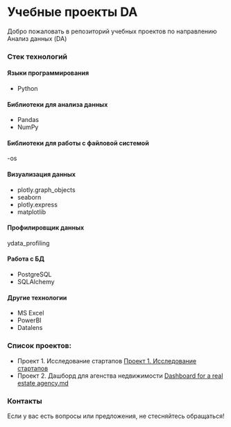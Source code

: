 # Учебные проекты DA
Добро пожаловать в репозиторий учебных проектов по направлению Анализ данных (DA)

### Стек технологий

#### Языки программирования
- Python

#### Библиотеки для анализа данных
- Pandas
- NumPy

#### Библиотеки для работы с файловой системой 
-os
#### Визуализация данных
- plotly.graph_objects
- seaborn
- plotly.express
- matplotlib

#### Профилировщик данных
ydata_profiling

#### Работа с БД
- PostgreSQL
- SQLAlchemy

#### Другие технологии
- MS Excel
- PowerBI
- Datalens

### Список проектов:
- Проект 1. Исследование стартапов [Проект 1. Исследование стартапов]()
- Проект 2. Дашборд для агенства недвижимости [Dashboard for a real estate agency.md](https://github.com/ArtoAndrey/DA_projects/blob/main/%D0%9F%D1%80%D0%BE%D0%B5%D0%BA%D1%82%202.%20%D0%94%D0%B0%D1%88%D0%B1%D0%BE%D1%80%D0%B4%20%D0%B4%D0%BB%D1%8F%20%D0%B0%D0%B3%D0%B5%D0%BD%D1%81%D1%82%D0%B2%D0%B0%20%D0%BD%D0%B5%D0%B4%D0%B2%D0%B8%D0%B6%D0%B8%D0%BC%D0%BE%D1%81%D1%82%D0%B8/Dashboard%20for%20a%20real%20estate%20agency.md)





### Контакты
Если у вас есть вопросы или предложения, не стесняйтесь обращаться!


